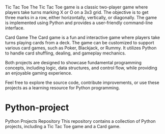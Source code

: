 Tic Tac Toe
The Tic Tac Toe game is a classic two-player game where players take turns marking X or O on a 3x3 grid. The objective is to get three marks in a row, either horizontally, vertically, or diagonally. The game is implemented using Python and provides a user-friendly command-line interface.

Card Game
The Card game is a fun and interactive game where players take turns playing cards from a deck. The game can be customized to support various card games, such as Poker, Blackjack, or Rummy. It utilizes Python to handle card shuffling, dealing, and gameplay mechanics.

Both projects are designed to showcase fundamental programming concepts, including logic, data structures, and control flow, while providing an enjoyable gaming experience.

Feel free to explore the source code, contribute improvements, or use these projects as a learning resource for Python programming.

# Python-project
Python Projects Repository This repository contains a collection of Python projects, including a Tic Tac Toe game and a Card game.

